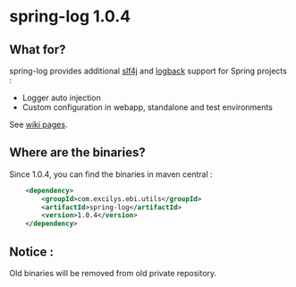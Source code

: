 # spring-log 1.0.4

## What for?

spring-log provides additional [slf4j](http://www.slf4j.org) and [logback](http://logback.qos.ch) support for Spring projects :

* Logger auto injection
* Custom configuration in webapp, standalone and test environments

See [wiki pages](https://github.com/excilys/spring-log/wiki).

## Where are the binaries?

Since 1.0.4, you can find the binaries in maven central :

``` xml
	<dependency>
		<groupId>com.excilys.ebi.utils</groupId>
		<artifactId>spring-log</artifactId>
		<version>1.0.4</version>
	</dependency>
```

## Notice :
Old binaries will be removed from old private repository.
